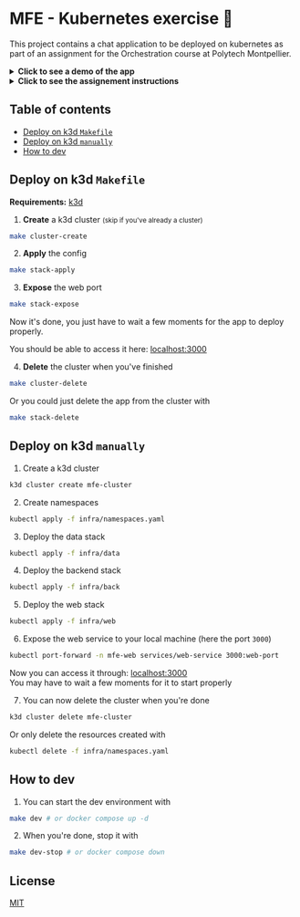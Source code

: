 # MFE - Kubernetes exercise :speech_balloon:

This project contains a chat application to be deployed on kubernetes as part of an assignment for the Orchestration course at Polytech Montpellier.

<details>
    <summary><strong>Click to see a demo of the app</strong></summary>

[app demo](https://github.com/do3-2023/mfe-kube/assets/22498591/f1abac17-2e19-4914-90c4-cb7c2a7cb43f)

</details>

<details>
    <summary><strong>Click to see the assignement instructions</strong></summary>

For this assignment, we were given these instructions:

<img src="https://github.com/do3-2023/mfe-kube/assets/22498591/f97bed83-f553-4521-b43f-78e848a93a4e" alt="guidelines" width="850" />

</details>

## Table of contents

- [Deploy on k3d `Makefile`](#deploy-on-k3d-makefile)
- [Deploy on k3d `manually`](#deploy-on-k3d-manually)
- [How to dev](#how-to-dev)

## Deploy on k3d `Makefile`

__Requirements:__ [k3d](https://k3d.io/)

1. __Create__ a k3d cluster <small>(skip if you've already a cluster)</small>

```sh
make cluster-create
```

2. __Apply__ the config

```sh
make stack-apply
```

3. __Expose__ the web port

```sh
make stack-expose
```

Now it's done, you just have to wait a few moments for
the app to deploy properly.

You should be able to access it here: [localhost:3000](http://localhost:3000/)

4. __Delete__ the cluster when you've finished

```sh
make cluster-delete
```

Or you could just delete the app from the cluster with

```sh
make stack-delete
```

## Deploy on k3d `manually`

1. Create a k3d cluster

```sh
k3d cluster create mfe-cluster
```

2. Create namespaces

```sh
kubectl apply -f infra/namespaces.yaml
```

3. Deploy the data stack

```sh
kubectl apply -f infra/data
```

4. Deploy the backend stack

```sh
kubectl apply -f infra/back
```

5. Deploy the web stack

```sh
kubectl apply -f infra/web
```

6. Expose the web service to your local machine (here the port `3000`)

```sh
kubectl port-forward -n mfe-web services/web-service 3000:web-port
```

Now you can access it through: [localhost:3000](http://localhost:3000/)  
You may have to wait a few moments for it to start properly

7. You can now delete the cluster when you're done

```sh
k3d cluster delete mfe-cluster
```

Or only delete the resources created with

```sh
kubectl delete -f infra/namespaces.yaml
```

## How to dev

1. You can start the dev environment with

```sh
make dev # or docker compose up -d
```

2. When you're done, stop it with

```sh
make dev-stop # or docker compose down
```

## License

[MIT](./LICENSE)
